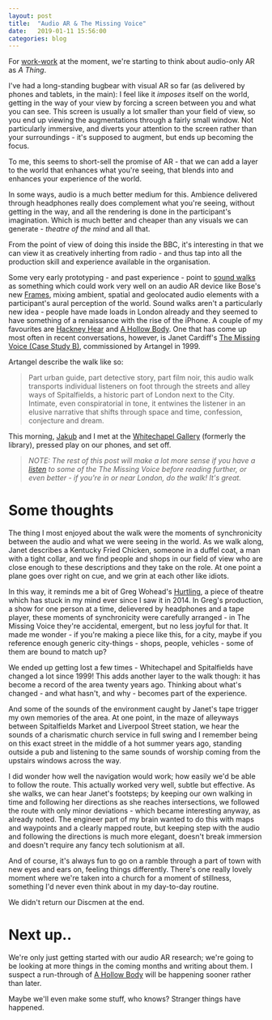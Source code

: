 ```yaml
---
layout: post
title:  "Audio AR & The Missing Voice"
date:   2019-01-11 15:56:00
categories: blog
---
```

For [work-work](https://www.bbc.co.uk/rd) at the moment, we're starting to think about audio-only AR as _A Thing_. 

I've had a long-standing bugbear with visual AR so far (as delivered by phones and tablets, in the main): I feel like it _imposes_ itself on the world, getting in the way of your view by forcing a screen between you and what you can see. This screen is usually a lot smaller than your field of view, so you end up viewing the augmentations through a fairly small window. Not particularly immersive, and diverts your attention to the screen rather than your surroundings - it's supposed to augment, but ends up becoming the focus.

To me, this seems to short-sell the promise of AR - that we can add a layer to the world that enhances what you're seeing, that blends into and enhances your experience of the world.

In some ways, audio is a much better medium for this. Ambience delivered through headphones really does complement what you're seeing, without getting in the way, and all the rendering is done in the participant's imagination. Which is much better and cheaper than any visuals we can generate - _theatre of the mind_ and all that.

From the point of view of doing this inside the BBC, it's interesting in that we can view it as creatively inherting from radio - and thus tap into all the production skill and experience available in the organisation.

Some very early prototyping - and past experience - point to [sound walks][1] as something which could work very well on an audio AR device like Bose's new [Frames][5], mixing ambient, spatial and geolocated audio elements with a participant's aural perception of the world. Sound walks aren't a particularly new idea - people have made loads in London already and they seemed to have something of a renaissance with the rise of the iPhone. A couple of my favourites are [Hackney Hear][2] and [A Hollow Body][3]. One that has come up most often in recent conversations, however, is Janet Cardiff's [The Missing Voice (Case Study B)][4], commissioned by Artangel in 1999. 

Artangel describe the walk like so: 

>Part urban guide, part detective story, part film noir, this audio walk transports individual listeners on foot through the streets and alley ways of Spitalfields, a historic part of London next to the City. Intimate, even conspiratorial in tone, it entwines the listener in an elusive narrative that shifts through space and time, confession, conjecture and dream.

This morning, [Jakub](https://fiala.uk/) and I met at the [Whitechapel Gallery](https://en.wikipedia.org/wiki/Whitechapel_Gallery) (formerly the library), pressed play on our phones, and set off.

> _NOTE: The rest of this post will make a lot more sense if you have a [listen](https://soundcloud.com/artangel-2/sets/the-missing-voice) to some of the The Missing Voice before reading further, or even better - if you're in or near London, do the walk! It's great._

# Some thoughts

The thing I most enjoyed about the walk were the moments of synchronicity between the audio and what we were seeing in the world. As we walk along, Janet describes a Kentucky Fried Chicken, someone in a duffel coat, a man with a tight collar, and we find people and shops in our field of view who are close enough to these descriptions and they take on the role. At one point a plane goes over right on cue, and we grin at each other like idiots.

In this way, it reminds me a bit of Greg Wohead's [Hurtling][4], a piece of theatre which has stuck in my mind ever since I saw it in 2014. In Greg's production, a show for one person at a time, delievered by headphones and a tape player, these moments of synchronicity were carefully arranged - in The Missing Voice they're accidental, emergent, but no less joyful for that. It made me wonder - if you're making a piece like this, for a city, maybe if you reference enough generic city-things - shops, people, vehicles - some of them are bound to match up?

We ended up getting lost a few times - Whitechapel and Spitalfields have changed a lot since 1999! This adds another layer to the walk though: it has become a record of the area twenty years ago. Thinking about what's changed - and what hasn't, and why - becomes part of the experience.

And some of the sounds of the environment caught by Janet's tape trigger my own memories of the area. At one point, in the maze of alleyways between Spitalfields Market and Liverpool Street station, we hear the sounds of a charismatic church service in full swing and I remember being on this exact street in the middle of a hot summer years ago, standing outside a pub and listening to the same sounds of worship coming from the upstairs windows across the way.

I did wonder how well the navigation would work; how easily we'd be able to follow the route. This actually worked very well, subtle but effective. As she walks, we can hear Janet's footsteps; by keeping our own walking in time and following her directions as she reaches intersections, we followed the route with only minor deviations - which became interesting anyway, as already noted. The engineer part of my brain wanted to do this with maps and waypoints and a clearly mapped route, but keeping step with the audio and following the directions is much more elegant, doesn't break immersion and doesn't require any fancy tech solutionism at all.

And of course, it's always fun to go on a ramble through a part of town with new eyes and ears on, feeling things differently. There's one really lovely moment where we're taken into a church for a moment of stillness, something I'd never even think about in my day-to-day routine.

We didn't return our Discmen at the end.

# Next up..

We're only just getting started with our audio AR research; we're going to be looking at more things in the coming months and writing about them. I suspect a run-through of [A Hollow Body][3] will be happening sooner rather than later.

Maybe we'll even make some stuff, who knows? Stranger things have happened.

[1]: https://flypaper.soundfly.com/features/soundfly-explores/what-is-a-soundwalk/
[2]: http://www.hackneyhear.com/
[3]: http://www.ahollowbody.com/ 
[4]: https://www.artangel.org.uk/project/the-missing-voice-case-study-b/
[5]: https://www.bose.com/en_us/products/wearables/frames.html
